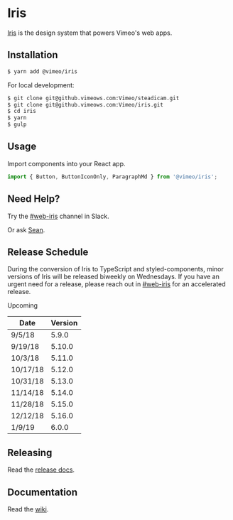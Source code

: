 # Iris

[Iris](http://docs.vimeows.com/vimeo/iris/master/pattern/Iris/Home) is the design system that powers Vimeo's web apps.

## Installation
```bash
$ yarn add @vimeo/iris
```
For local development:
```bash
$ git clone git@github.vimeows.com:Vimeo/steadicam.git
$ git clone git@github.vimeows.com:Vimeo/iris.git
$ cd iris
$ yarn
$ gulp
```

## Usage
Import components into your React app.
```jsx
import { Button, ButtonIconOnly, ParagraphMd } from '@vimeo/iris';
```

## Need Help?
Try the [#web-iris](https://vimeo.slack.com/messages/C2UF8PH0A) channel in Slack.

Or ask [Sean](https://github.vimeows.com/sean-mcintyre).

## Release Schedule

During the conversion of Iris to TypeScript and styled-components, minor versions of Iris will be released biweekly on Wednesdays. If you have an urgent need for a release, please reach out in [#web-iris](https://vimeo.slack.com/messages/C2UF8PH0A) for an accelerated release.

Upcoming 

| Date  | Version |
| ------------- | ------------- |
| 9/5/18  | 5.9.0  |
| 9/19/18  | 5.10.0  |
| 10/3/18  | 5.11.0  |
| 10/17/18  | 5.12.0  |
| 10/31/18  | 5.13.0  |
| 11/14/18  | 5.14.0  |
| 11/28/18  | 5.15.0  |
| 12/12/18  | 5.16.0  |
| 1/9/19 | 6.0.0 |

## Releasing

Read the [release docs](https://github.vimeows.com/Vimeo/iris/wiki/Publishing-an-Iris-Release).

## Documentation
Read the [wiki](https://github.vimeows.com/Vimeo/iris/wiki).

